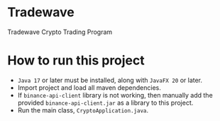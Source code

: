 # Tradewave
Tradewave Crypto Trading Program

# How to run this project
- `Java 17` or later must be installed, along with `JavaFX 20` or later.
- Import project and load all maven dependencies.
- If `binance-api-client` library is not working, then manually add the provided `binance-api-client.jar` as a library to this project.
- Run the main class, `CryptoApplication.java`.